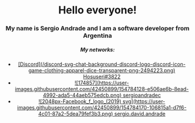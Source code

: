 <div align="center">
  <h1>Hello <b>everyone</b>!</h1>
  <h3>My name is Sergio Andrade and I am a software developer from Argentina </h3>
  
  <h5>My networks:</h5>
  <ul>
    <li>
      <a href="discordapp.com/users/Hosuseri#3822”">
      [Discord](/discord-svg-chat-background-discord-logo-discord-icon-game-clothing-apparel-dice-transparent-png-2494223.png)
      Hosuseri#3822
      </a>
    </li>
    <li>
      <a href="https://www.linkedin.com/in/sergiodandradec/">
        ![174857](https://user-images.githubusercontent.com/42450899/154784128-e506ae6b-8ead-4992-ada5-44aeb575edcb.png)
        sergioandradec
      </a>
    </li>
    <li>
      <a href="https://www.facebook.com/sergio.david.andrade/">
        ![2048px-Facebook_f_logo_(2019) svg](https://user-images.githubusercontent.com/42450899/154784170-106815a1-d7f6-4c01-87a2-5dea79fef3b3.png)
        sergio.david.andrade
      </a>
    </li>
  <ul>    
</div>

